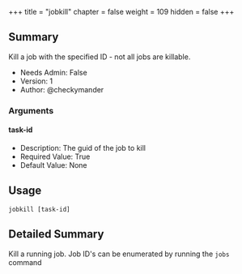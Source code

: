 +++
title = "jobkill"
chapter = false
weight = 109
hidden = false
+++

## Summary
Kill a job with the specified ID - not all jobs are killable. 

- Needs Admin: False  
- Version: 1  
- Author: @checkymander  

### Arguments
#### task-id

- Description: The guid of the job to kill
- Required Value: True  
- Default Value: None  
## Usage

```
jobkill [task-id]
```


## Detailed Summary

Kill a running job. Job ID's can be enumerated by running the `jobs` command